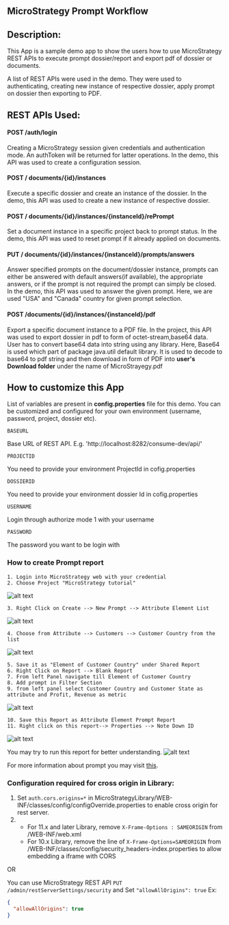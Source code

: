 ## MicroStrategy Prompt Workflow

## Description:
This App is a sample demo app to show the users how to use MicroStrategy REST APIs to execute prompt dossier/report and export pdf of dossier or documents. 

A list of REST APIs were used in the demo. They were used to authenticating, creating new instance of respective dossier, apply prompt on dossier then exporting to PDF. 

## REST APIs Used:

#### POST /auth/login 
Creating a MicroStrategy session given credentials and authentication mode. An authToken will be returned for latter operations.
In the demo, this API was used to create a configuration session.

#### POST / documents/{id}/instances
Execute a specific dossier and create an instance of the dossier.
In the demo, this API was used to create a new instance of respective dossier.

#### POST / documents/{id}/instances/{instanceId}/rePrompt
Set a document instance in a specific project back to prompt status.
In the demo, this API was used to reset prompt if it already applied on documents.

#### PUT / documents/{id}/instances/{instanceId}/prompts/answers
Answer specified prompts on the document/dossier instance, prompts can either be answered with default answers(if available), the appropriate answers, or if the prompt is not required the prompt can simply be closed.
In the demo, this API was used to answer the given prompt. Here, we are used "USA" and "Canada" country for given prompt selection.

#### POST /documents/{id}/instances/{instanceId}/pdf
Export a specific document instance to a PDF file.
In the project, this API was used to export dossier in pdf to form of octet-stream,base64 data. User has to convert base64 data into string using any library. Here, Base64 is used which part of package java.util default library.  It is used to decode to base64 to pdf string and then download in form of PDF into **user's Download folder** under the name of MicroStrayegy.pdf


## How to customize this App 
List of variables are present in **config.properties** file for this demo. You can be customized and configured for your own environment (username, password, project, dossier etc).
```
BASEURL
```
Base URL of REST API. E.g. 'http://localhost:8282/consume-dev/api/'

```
PROJECTID
```
You need to provide your environment ProjectId in cofig.properties
```
DOSSIERID
```
You need to provide your environment dossier Id in cofig.properties

```
USERNAME
```
Login through authorize mode 1 with your username

```
PASSWORD
```
The password you want to be login with

### How to create Prompt report
```
1. Login into MicroStrategy web with your credential
2. Choose Project "MicroStrategy tutorial"
```
![alt text](https://raw.githubusercontent.com/MicroStrategy/rest-api-samples/master/java-rest/java-rest-prompts/ScreenShot/Project_Name.png)
```
3. Right Click on Create --> New Prompt --> Attribute Element List
```
![alt text](https://raw.githubusercontent.com/MicroStrategy/rest-api-samples/master/java-rest/java-rest-prompts/ScreenShot/Prompt.png)
```
4. Choose from Attribute --> Customers --> Customer Country from the list
```
![alt text](https://raw.githubusercontent.com/MicroStrategy/rest-api-samples/master/java-rest/java-rest-prompts/ScreenShot/ElementPrompt.png)
```
5. Save it as "Element of Customer Country" under Shared Report
6. Right Click on Report --> Blank Report
7. From left Panel navigate till Element of Customer Country
8. Add prompt in Filter Section
9. from left panel select Customer Country and Customer State as attribute and Profit, Revenue as metric
```
![alt text](https://raw.githubusercontent.com/MicroStrategy/rest-api-samples/master/java-rest/java-rest-prompts/ScreenShot/ApplyPrompt.png)
```
10. Save this Report as Attribute Element Prompt Report
11. Right click on this report--> Properties --> Note Down ID
```
![alt text](https://raw.githubusercontent.com/MicroStrategy/rest-api-samples/master/java-rest/java-rest-prompts/ScreenShot/ReportId.png)

You may try to run this report for better understanding. 
![alt text](https://raw.githubusercontent.com/MicroStrategy/rest-api-samples/master/java-rest/java-rest-prompts/ScreenShot/Run%20Prompt.png)

For more information about prompt you may visit [this](https://lw.microstrategy.com/msdz/MSDL/GARelease_Current/docs/projects/RESTSDK/Content/topics/REST_API/REST_API_Workflow_Prompts.htm).

### Configuration required for cross origin in Library:
1. Set `auth.cors.origins=*` in MicroStrategyLibrary/WEB-INF/classes/config/configOverride.properties to enable cross origin for rest server.
2. - For 11.x and later Library, remove `X-Frame-Options : SAMEORIGIN` from <MicroStrategyLibrary-Installation-Directory>/WEB-INF/web.xml 
   - For 10.x Library, remove the line of `X-Frame-Options=SAMEORIGIN` from <MicroStrategyLibrary-Installation-Directory>/WEB-INF/classes/config/security_headers-index.properties to allow embedding a iframe with CORS

OR

You can use MicroStrategy REST API `PUT /admin/restServerSettings/security` and Set `"allowAllOrigins": true`
Ex:

```json
{
  "allowAllOrigins": true
}
```


